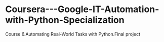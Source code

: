 # Coursera---Google-IT-Automation-with-Python-Specialization
Course 6.Automating Real-World Tasks with Python.Final project
